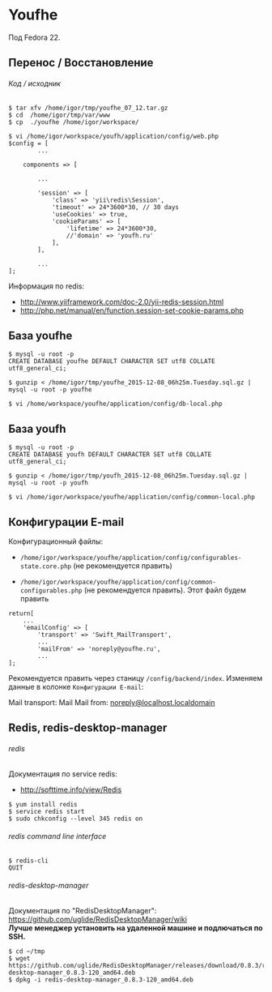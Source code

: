 # Youfhe

Под Fedora 22.

## Перенос / Восстановление


###### Код / исходник

```
$ tar xfv /home/igor/tmp/youfhe_07_12.tar.gz
$ cd  /home/igor/tmp/var/www
$ cp  ./youfhe /home/igor/workspace/
```

```
$ vi /home/igor/workspace/youfh/application/config/web.php
$config = [
		...

	components => [
    
    	...
    
        'session' => [
            'class' => 'yii\redis\Session',
            'timeout' => 24*3600*30, // 30 days
            'useCookies' => true,
            'cookieParams' => [
                'lifetime' => 24*3600*30,
                //'domain' => 'youfh.ru'
            ],
        ],
    	
        ...
];
```

Информация по redis:
* http://www.yiiframework.com/doc-2.0/yii-redis-session.html
* http://php.net/manual/en/function.session-set-cookie-params.php


## База youfhe

```
$ mysql -u root -p
CREATE DATABASE youfhe DEFAULT CHARACTER SET utf8 COLLATE utf8_general_ci;
``` 

```
$ gunzip < /home/igor/tmp/youfhe_2015-12-08_06h25m.Tuesday.sql.gz | mysql -u root -p youfhe 
```

```
$ vi /home/workspace/youfhe/application/config/db-local.php
```


## База youfh

```
$ mysql -u root -p
CREATE DATABASE youfh DEFAULT CHARACTER SET utf8 COLLATE utf8_general_ci;
``` 

```
$ gunzip < /home/igor/tmp/youfh_2015-12-08_06h25m.Tuesday.sql.gz | mysql -u root -p youfh 
```

```
$ vi /home/igor/workspace/youfhe/application/config/common-local.php
```


## Конфигурации E-mail

Конфигурационный файлы:

* `/home/igor/workspace/youfhe/application/config/configurables-state.core.php` (не рекомендуется править)

* `/home/igor/workspace/youfhe/application/config/common-configurables.php` (не рекомендуется править). Этот файл будем править

```
return[
	...
    'emailConfig' => [
        'transport' => 'Swift_MailTransport',
		...
        'mailFrom' => 'noreply@youfhe.ru',
		...
];
```

Рекомендуется править через станицу `/config/backend/index`. Изменяем данные в колонке `Конфигурации E-mail`:

Mail transport: Mail
Mail from: noreply@localhost.localdomain


## Redis, redis-desktop-manager


###### redis

Документация по service redis:

  * http://softtime.info/view/Redis
  

```
$ yum install redis
$ service redis start
$ sudo chkconfig --level 345 redis on
```

###### redis command line interface

```
$ redis-cli
QUIT
```

###### redis-desktop-manager

Документация по "RedisDesktopManager": <https://github.com/uglide/RedisDesktopManager/wiki>  
**Лучше менеджер установить на удаленной машине и подлючаться по SSH.**

```
$ cd ~/tmp
$ wget https://github.com/uglide/RedisDesktopManager/releases/download/0.8.3/redis-desktop-manager_0.8.3-120_amd64.deb
$ dpkg -i redis-desktop-manager_0.8.3-120_amd64.deb
```

